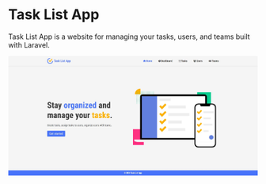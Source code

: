 # Task List App

Task List App is a website for managing your tasks, users, and teams built with Laravel.

![alt text](https://github.com/mertbag96/task-list-app/blob/main/public/assets/images/project.JPG)
